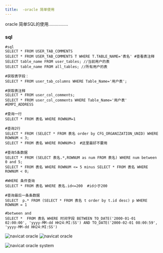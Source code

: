 ```yaml
---
title:  -oracle 简单使用
---
```

oracle 简单SQL的使用................

### sql

```
#sql
SELECT * FROM USER_TAB_COMMENTS
SELECT * FROM USER_TAB_COMMENTS T WHERE T.TABLE_NAME='表名' #查看表注释
SELECT table_name FROM user_tables; //当前用户的表
SELECT table_name FROM all_tables; //所有用户的表

#获取表字段：
SELECT * FROM user_tab_columns WHERE Table_Name='用户表'; 

#获取表注释
SELECT * FROM user_col_comments;
SELECT * FROM user_col_comments WHERE Table_Name='用户表'  #EMPI_ADDRESS

#查询一行
SELECT * FROM 表名 WHERE ROWNUM=1  

#查询2行
SELECT * FROM (SELECT * FROM 表名 order by CFG_ORGANIZATION_UNID) WHERE ROWNUM < 3;
SELECT * FROM 表名 WHERE ROWNUM<3  #这里最好不要用

#查询5条数据
SELECT * FROM (SELECT 表名.*,ROWNUM as num FROM 表名) WHERE num between 0 and 5;
SELECT * FROM 表名 WHERE ROWNUM <= 5 minus SELECT * FROM 表名 WHERE ROWNUM < 0;

#WHERE 条件查询
SELECT * FROM 表名 WHERE 表名.id<=200  #id小于200

#查询最后一条条数据
SELECT  p.* FROM (SELECT * FROM 表名 t order by t.id desc) p WHERE ROWNUM = 1

#between and
SELECT *  FROM 表名 WHERE 时间字段 BETWEEN TO_DATE('2000-01-01 02:00:00', 'yyyy-MM-dd HH24:MI:SS') AND TO_DATE('2000-02-01 08:00:59', 'yyyy-MM-dd HH24:MI:SS')
```



![navicat oracle](/img/oracle/Navicat_oracle_01.png "navicat oracle")
![navicat oracle](/img/oracle/Navicat_oracle_02.png "navicat oracle")

![navicat oracle system](/img/oracle/Navicat_oracle_system.png "navicat oracle system")





























